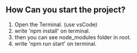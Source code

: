 ## How Can you start the project?

1. Open the Terminal. (use vsCode)
2. write 'npm install' on terminal.
3. then you can see node_modules folder in root.
4. write 'npm run start' on terminal.

